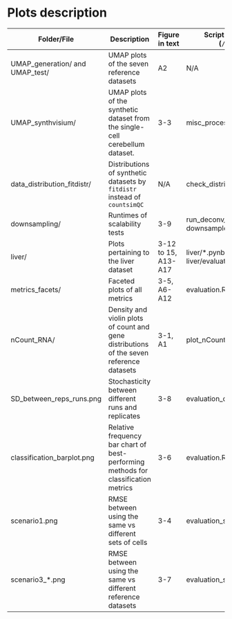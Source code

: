 # Plots description

| Folder/File                     | Description                                                                              | Figure in text         | Script to create plot (`/Scripts/`)                |
|---------------------------------|------------------------------------------------------------------------------------------|------------------------|----------------------------------------------------|
| UMAP_generation/ and UMAP_test/ | UMAP plots of the seven reference datasets                                               | A2                     | N/A                                                |
| UMAP_synthvisium/               | UMAP plots of the synthetic dataset from the single-cell cerebellum dataset.             | 3-3                    | misc_processing.R                                  |
| data_distribution_fitdistr/     | Distributions of synthetic datasets by `fitdistr` instead of `countsimQC`                | N/A                    | check_distributions_fitdistr.R                     |
| downsampling/                   | Runtimes of scalability tests                                                            | 3-9                    | run_deconv_downsample/ downsample_plot_heatmaps.py |
| liver/                          | Plots pertaining to the liver dataset                                                    | 3-12 to 15,  A13-A17 | liver/*.pynb, liver/evaluate_liver_data.R          |
| metrics_facets/                 | Faceted plots of all metrics                                                             | 3-5, A6-A12            | evaluation.R                                       |
| nCount_RNA/                     | Density and violin plots of count and gene distributions of the seven reference datasets | 3-1, A1                | plot_nCount.R                                      |
| SD_between_reps_runs.png        | Stochasticity between different runs and replicates                                      | 3-8                    | evaluation_old_3reps3runs.R                        |
| classification_barplot.png      | Relative frequency bar chart of best-performing methods for classification metrics       | 3-6                    | evaluation.R                                       |
| scenario1.png                   | RMSE between using the same vs different sets of cells                                   | 3-4                    | evaluation_s1.R                                    |
| scenario3_*.png                 | RMSE between using the same vs different reference datasets                              | 3-7                    | evaluation_s3.R                                    |
